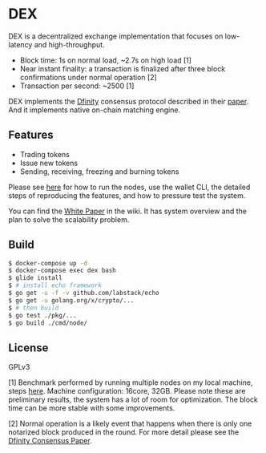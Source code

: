 # DEX

DEX is a decentralized exchange implementation that focuses on
low-latency and high-throughput.

- Block time: 1s on normal load, ~2.7s on high load [1]
- Near instant finality: a transaction is finalized after three block confirmations under normal operation [2]
- Transaction per second: ~2500 [1]

DEX implements the [Dfinity](https://dfinity.org/) consensus protocol described in their [paper](https://dfinity.org/pdf-viewer/library/dfinity-consensus.pdf).
And it implements native on-chain matching engine.

## Features

- Trading tokens
- Issue new tokens
- Sending, receiving, freezing and burning tokens

Please see [here](./commands.md) for how to run the nodes, use the wallet CLI, the
detailed steps of reproducing the features, and how to pressure test the system.

You can find the [White Paper](https://github.com/helinwang/dex/wiki/White-Paper) in the wiki. It has system overview and the plan to solve the scalability problem.

## Build

```bash
$ docker-compose up -d
$ docker-compose exec dex bash
$ glide install
$ # install echo framework
$ go get -u -f -v github.com/labstack/echo
$ go get -u golang.org/x/crypto/...
$ # then build
$ go test ./pkg/...
$ go build ./cmd/node/
```

## License

GPLv3

[1] Benchmark performed by running multiple nodes on my local machine, steps [here](./commands.md#pressure-testing). Machine configuration: 16core, 32GB. Please note these are preliminary results, the system has a lot of room for optimization. The block time can be more stable with some improvements.

[2] Normal operation is a likely event that happens when there is only one notarized block produced in the round. For more detail please see the [Dfinity Consensus Paper](https://dfinity.org/pdf-viewer/library/dfinity-consensus.pdf).
